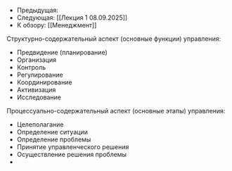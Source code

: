 - Предыдущая: 
- Следующая: [[Лекция 1 08.09.2025]] 
- К обзору: [[Менеджмент]]

Структурно-содержательный аспект (основные функции) управления: 
- Предвидение (планирование)
- Организация 
- Контроль
- Регулирование
- Координирование
- Активизация
- Исследование 

Процессуально-содержательный аспект (основные этапы) управления: 
- Целеполагание
- Определение ситуации
- Определение проблемы
- Принятие управленческого решения 
- Осуществление решения проблемы
-                                                                                                                                                                                                                                                                                                                                                                                                                               